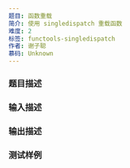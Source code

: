 ```yaml
---
题目: 函数重载
简介: 使用 singledispatch 重载函数
难度: 2
标签: functools-singledispatch
作者: 谢子聪
慕码: Unknown
---
```


### 题目描述



### 输入描述



### 输出描述



### 测试样例

